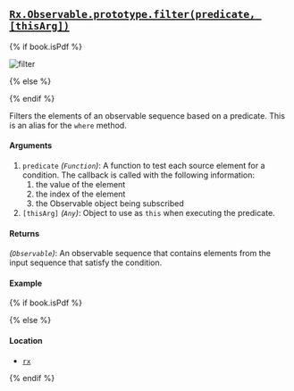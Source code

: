 ## [`Rx.Observable.prototype.filter(predicate, [thisArg])`](https://github.com/Reactive-Extensions/RxJS/blob/master/src/core/linq/observable/where.js)

{% if book.isPdf %}

![filter](http://reactivex.io/documentation/operators/images/filter.png)

{% else %}

<rx-marbles key="filter"></rx-marbles>

{% endif %}

Filters the elements of an observable sequence based on a predicate.  This is an alias for the `where` method.

#### Arguments
1. `predicate` *(`Function`)*: A function to test each source element for a condition. The callback is called with the following information:
    1. the value of the element
    2. the index of the element
    3. the Observable object being subscribed
2. `[thisArg]` *(`Any`)*: Object to use as `this` when executing the predicate.

#### Returns
*(`Observable`)*: An observable sequence that contains elements from the input sequence that satisfy the condition.  

#### Example

[](http://jsbin.com/biriy/1/embed?js,console)

{% if book.isPdf %}



{% else %}

#### Location

- [`rx`](https://www.npmjs.org/package/rx)

{% endif %}
